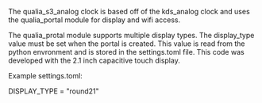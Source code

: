 The qualia_s3_analog clock is based off of the kds_analog clock and uses
the qualia_portal module for display and wifi access.

The qualia_protal module supports multiple display types. The display_type
value must be set when the portal is created. This value is read from the 
python envronment and is stored in the settings.toml file. This code 
was developed with the 2.1 inch capacitive touch display. 

Example settings.toml:

DISPLAY_TYPE = "round21"

